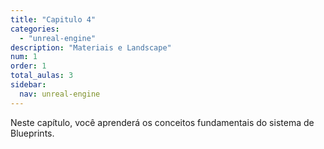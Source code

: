 ```yaml
---
title: "Capitulo 4"
categories: 
  - "unreal-engine"
description: "Materiais e Landscape"
num: 1
order: 1
total_aulas: 3
sidebar:
  nav: unreal-engine
---
```


Neste capítulo, você aprenderá os conceitos fundamentais do sistema de Blueprints.